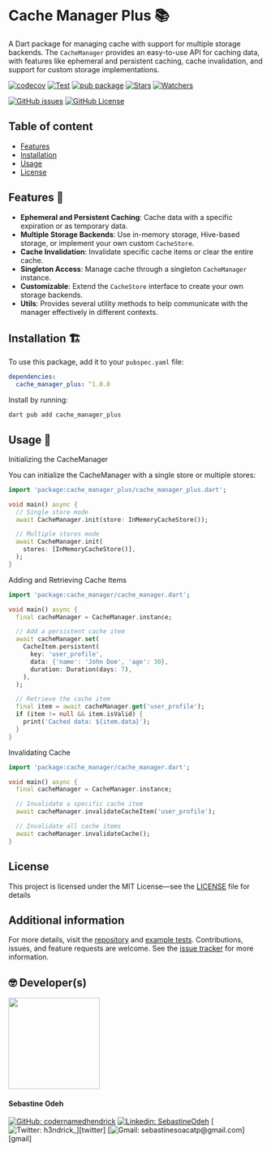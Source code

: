 <!--
This README describes the package. If you publish this package to pub.dev,
this README's contents appear on the landing page for your package.

For information about how to write a good package README, see the guide for
[writing package pages](https://dart.dev/tools/pub/writing-package-pages).

For general information about developing packages, see the Dart guide for
[creating packages](https://dart.dev/guides/libraries/create-packages)
and the Flutter guide for
[developing packages and plugins](https://flutter.dev/to/develop-packages).
-->

# Cache Manager Plus 📚

A Dart package for managing cache with support for multiple storage backends. The `CacheManager` provides an easy-to-use
API for caching data, with features like ephemeral and persistent caching, cache invalidation, and support for custom
storage implementations.

[![codecov](https://codecov.io/gh/CoderNamedHendrick/cache_manager/graph/badge.svg?token=FWovoPM26n)](https://codecov.io/gh/CoderNamedHendrick/cache_manager)
[![Test](https://github.com/CoderNamedHendrick/cache_manager/actions/workflows/ci.yaml/badge.svg?branch=main)](https://github.com/CoderNamedHendrick/cache_manager/actions/workflows/ci.yaml)
[![pub package](https://img.shields.io/pub/v/cache_manager_plus.svg?label=Version&style=flat)][pub]
[![Stars](https://img.shields.io/github/stars/codernamedhendrick/cache_manager?label=Stars&style=flat)][repo]
[![Watchers](https://img.shields.io/github/watchers/codernamedhendrick/cache_manager?label=Watchers&style=flat)][repo]

[![GitHub issues](https://img.shields.io/github/issues/codernamedhendrick/cache_manager?label=Issues&style=flat)][issues]
[![GitHub License](https://img.shields.io/github/license/codernamedhendrick/cache_manager?label=Licence&style=flat)][license]

## Table of content

- [Features](#features)
- [Installation](#installation)
- [Usage](#usage)
- [License](#license)

## Features 🧪

- **Ephemeral and Persistent Caching**: Cache data with a specific expiration or as temporary data.
- **Multiple Storage Backends**: Use in-memory storage, Hive-based storage, or implement your own custom `CacheStore`.
- **Cache Invalidation**: Invalidate specific cache items or clear the entire cache.
- **Singleton Access**: Manage cache through a singleton `CacheManager` instance.
- **Customizable**: Extend the `CacheStore` interface to create your own storage backends.
- **Utils**: Provides several utility methods to help communicate with the manager effectively in different contexts.

## Installation 🏗️

To use this package, add it to your `pubspec.yaml` file:

```yaml
dependencies:
  cache_manager_plus: ^1.0.0
 ```

Install by running:

```console
dart pub add cache_manager_plus
```

## Usage 🔧

Initializing the CacheManager

You can initialize the CacheManager with a single store or multiple stores:

```dart
import 'package:cache_manager_plus/cache_manager_plus.dart';

void main() async {
  // Single store mode
  await CacheManager.init(store: InMemoryCacheStore());

  // Multiple stores mode
  await CacheManager.init(
    stores: [InMemoryCacheStore()],
  );
}
```

Adding and Retrieving Cache Items

```dart
import 'package:cache_manager/cache_manager.dart';

void main() async {
  final cacheManager = CacheManager.instance;

  // Add a persistent cache item
  await cacheManager.set(
    CacheItem.persistent(
      key: 'user_profile',
      data: {'name': 'John Doe', 'age': 30},
      duration: Duration(days: 7),
    ),
  );

  // Retrieve the cache item
  final item = await cacheManager.get('user_profile');
  if (item != null && item.isValid) {
    print('Cached data: ${item.data}');
  }
}
```

Invalidating Cache

```dart
import 'package:cache_manager/cache_manager.dart';

void main() async {
  final cacheManager = CacheManager.instance;

  // Invalidate a specific cache item
  await cacheManager.invalidateCacheItem('user_profile');

  // Invalidate all cache items
  await cacheManager.invalidateCache();
}
```

## License

This project is licensed under the MIT License—see the [LICENSE](LICENSE) file for details

## Additional information

For more details, visit the [repository](https://github.com/CoderNamedHendrick/cache_manager)
and [example tests](https://github.com/CoderNamedHendrick/cache_manager/blob/main/test/cache_manager_test.dart).
Contributions, issues,
and feature requests are welcome. See the [issue tracker](https://github.com/CoderNamedHendrick/cache_manager/issues)
for more information.

## 🤓 Developer(s)

[<img src="https://github.com/CoderNamedHendrick.png" width="180" />](https://github.com/CoderNamedHendrick)

#### **Sebastine Odeh**

[![GitHub: codernamedhendrick](https://img.shields.io/badge/codernamedhendrick-EFF7F6?logo=GitHub&logoColor=333&link=https://www.github.com/codernamedhendrick)][github]
[![Linkedin: SebastineOdeh](https://img.shields.io/badge/SebastineOdeh-EFF7F6?logo=LinkedIn&logoColor=blue&link=https://www.linkedin.com/in/sebastine-odeh-1081a318b/)][linkedin]
[![Twitter: h3ndrick_](https://img.shields.io/badge/h3ndrick__-EFF7F6?logo=X&logoColor=333&link=https://x.com/H3ndrick_)][twitter]
[![Gmail: sebastinesoacatp@gmail.com](https://img.shields.io/badge/sebastinesoacatp@gmail.com-EFF7F6?logo=Gmail&link=mailto:sebastinesoacatp@gmail.com)][gmail]

[pub]: https://pub.dev/packages/cache_manager

[repo]: https://github.com/CoderNamedHendrick/cache_manager

[issues]: https://github.com/CoderNamedHendrick/cache_manager/issues

[license]: https://github.com/CoderNamedHendrick/cache_manager/blob/main/LICENSE

[github]: https://www.github.com/codernamedhendrick

[linkedin]: https://www.linkedin.com/in/sebastine-odeh-1081a318b

[twitter]: https://x.com/H3ndrick_